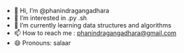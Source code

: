 - 👋 Hi, I’m @phanindragangadhara
- 👀 I’m interested in .py .sh
- 🌱 I’m currently learning data structures and algorithms
- 📫 How to reach me : phanindragangadhara@gmail.com
- 😄 Pronouns: salaar

<!---
phanindragangadhara/phanindragangadhara is a ✨ special ✨ repository because its `README.md` (this file) appears on your GitHub profile.
You can click the Preview link to take a look at your changes.
--->

